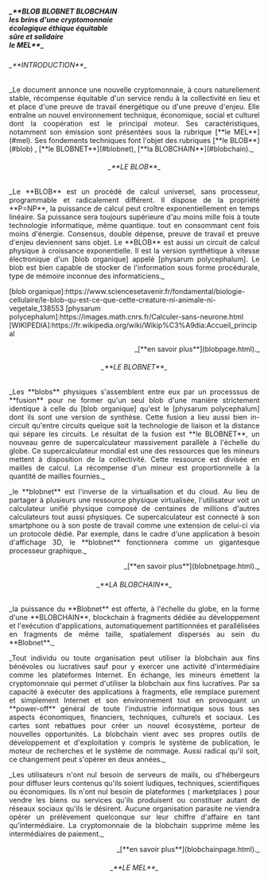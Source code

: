 <h5>_**BLOB BLOBNET BLOBCHAIN<br>les brins d'une cryptomonnaie<br>écologique éthique équitable<br>sûre et solidaire<br>le MEL**_</h5>
<h6>_**INTRODUCTION**_</h6>
<p align="justify">
    _Le document annonce une nouvelle cryptomonnaie, à cours naturellement stable, récompense équitable  d'un service rendu à la collectivité en lieu et et place d'une preuve de travail énergétique ou d'une preuve d'enjeu.  Elle entraîne un nouvel environnement technique, économique, social et culturel dont la coopération est le principal moteur. Ses caractéristiques, notamment son émission sont présentées sous la rubrique [**le MEL**](#mel). Ses fondements techniques font l'objet des rubriques [**le BLOB**](#blob) , [**le BLOBNET**](#blobnet), [**la BLOBCHAIN**](#blobchain)._
</p>
<a name="blob"></a>
<center><h6>_**LE BLOB**_</h6></center>
<p align="justify">
_Le **BLOB** est un procédé de calcul universel, sans processeur,  programmable et  radicalement  différent. Il dispose de la propriété **P=NP**,  la puissance de calcul peut croître exponentiellement en temps linéaire. Sa puissance sera toujours supérieure d'au moins mille fois à toute technologie informatique, même quantique. tout en consommant cent fois moins d'énergie.  Consensus, double dépense, preuve de travail et preuve d'enjeu deviennent sans objet. Le **BLOB** est aussi un circuit de calcul physique à croissance exponentielle. Il est la version synthétique à vitesse électronique d'un [blob organique] appelé [physarum polycephalum]. Le blob est bien capable de stocker de l'information sous forme procédurale, type de mémoire inconnue des informaticiens._</p>
[blob organique]:https://www.sciencesetavenir.fr/fondamental/biologie-cellulaire/le-blob-qu-est-ce-que-cette-creature-ni-animale-ni-vegetale_138553
[physarum polycephalum]:https://images.math.cnrs.fr/Calculer-sans-neurone.html
[WIKIPEDIA]:https://fr.wikipedia.org/wiki/Wikip%C3%A9dia:Accueil_principal
<p align="right">_[**en savoir plus**](blobpage.html)._</p>
<a name ="blobnet"></a>
<center> <h6>_**LE BLOBNET**_</h6></center>
<p align="justify">
  _Les **blobs** physiques s'assemblent entre eux par un processsus de **fusion**  pour ne former qu'un seul blob d'une manière strictement identique à celle du [blob organique] qu'est le  [physarum polycephalum] dont ils sont une version de synthèse.  Cette fusion a lieu aussi bien in-circuit qu'entre circuits quelque soit la technologie de liaison et  la distance qui sépare les circuits. Le résultat de la fusion est **le BLOBNET**, un nouveau genre de supercalculateur massivement parallèle à l'échelle du globe. Ce supercalculateur mondial est une des  ressources que les mineurs mettent à disposition de la collectivité. Cette ressource est divisée en mailles de calcul. La récompense d'un mineur est proportionnelle à la quantité  de mailles fournies._
  </p>
  <p align="justify">
  _le **blobnet** est l'inverse de la virtualisation et du cloud. Au lieu de partager à plusieurs une ressource physique virtualisée, l'utilisateur voit un  calculateur unifié physique composé de centaines de millions d'autres calculateurs tout aussi physiques. Ce supercalculateur est connecté à son smartphone ou à son poste de travail comme une extension de celui-ci via un protocole dédié. Par exemple, dans le cadre d'une application à besoin d'affichage 3D, le **blobnet** fonctionnera comme un gigantesque processeur graphique._
  </p>
<p align="right">_[**en savoir plus**](blobnetpage.html)._</p>
  <a name="blobchain"></a>
  <center><h6>_**LA BLOBCHAIN**_</h6></center>
  <p align="justify">
_la puissance du **Blobnet** est offerte, à l'échelle du globe, en la forme d'une **BLOBCHAIN**, blockchain à fragments dédiée au développement et l'exécution d'applications, automatiquement partitionnées et parallélisées en fragments de même taille, spatialement dispersés au sein du **Blobnet**._
</p>
<p align="justify">
_Tout individu ou toute organisation peut utiliser la blobchain aux fins bénévoles ou lucratives sauf pour y exercer une activité d'intermédiaire comme les plateformes Internet. En échange, les mineurs émettent la cryptomonnaie qui permet d'utiliser la blobchain aux fins lucratives. Par sa capacité à exécuter des applications à fragments, elle remplace purement et simplement Internet et son environnement tout en provoquant un **power-off** général de toute l'industrie informatique sous tous ses aspects économiques, financiers, techniques, culturels et sociaux. Les cartes sont rebattues pour créer un nouvel écosystème, porteur de nouvelles opportunités.  La blobchain vient avec ses propres outils de développement et d'exploitation y compris le système de publication, le moteur de recherches et le système de nommage. Aussi radical qu'il soit, ce changement peut s'opérer en deux années._
  </p>
  
<p align="justify">
_Les utilisateurs n'ont nul besoin  de serveurs de mails, ou d'hébergeurs pour diffuser leurs contenus qu'ils soient ludiques, techniques, scientifiques ou économiques. Ils n'ont nul besoin de plateformes ( marketplaces ) pour vendre les biens ou services qu'ils produisent ou constituer autant de réseaux sociaux qu'ils le désirent. Aucune organisation parasite ne viendra opérer un prélèvement quelconque  sur leur chiffre d'affaire en tant qu'intermédiaire. La cryptomonnaie  de la blobchain supprime même les intermédiaires de paiement._
</p>
<p align="right">_[**en savoir plus**](blobchainpage.html)._</p>
<a name="mel"></a>
<center><h6>_**LE MEL**_</h6></center>









